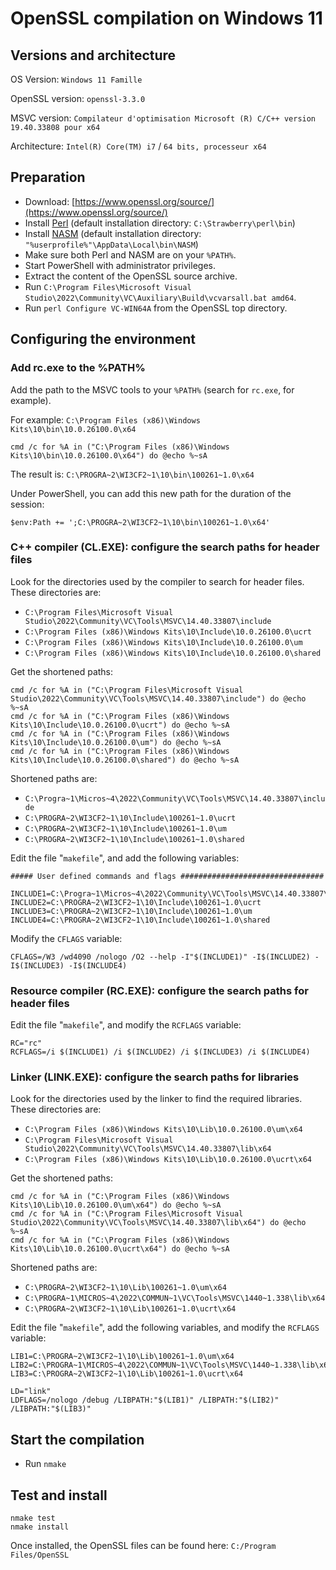 # OpenSSL compilation on Windows 11

## Versions and architecture

OS Version: `Windows 11 Famille`

OpenSSL version: `openssl-3.3.0`

MSVC version: `Compilateur d'optimisation Microsoft (R) C/C++ version 19.40.33808 pour x64`

Architecture: `Intel(R) Core(TM) i7` / `64 bits, processeur x64`

## Preparation

* Download: [https://www.openssl.org/source/](https://www.openssl.org/source/)
* Install [Perl](https://strawberryperl.com/) (default installation directory: `C:\Strawberry\perl\bin`)
* Install [NASM](https://www.nasm.us/) (default installation directory: `"%userprofile%"\AppData\Local\bin\NASM`)
* Make sure both Perl and NASM are on your `%PATH%`.
* Start PowerShell with administrator privileges.
* Extract the content of the OpenSSL source archive.
* Run `C:\Program Files\Microsoft Visual Studio\2022\Community\VC\Auxiliary\Build\vcvarsall.bat amd64`.
* Run `perl Configure VC-WIN64A` from the OpenSSL top directory.

## Configuring the environment

### Add rc.exe to the %PATH%

Add the path to the MSVC tools to your `%PATH%` (search for `rc.exe`, for example).

For example: `C:\Program Files (x86)\Windows Kits\10\bin\10.0.26100.0\x64`

    cmd /c for %A in ("C:\Program Files (x86)\Windows Kits\10\bin\10.0.26100.0\x64") do @echo %~sA

The result is: `C:\PROGRA~2\WI3CF2~1\10\bin\100261~1.0\x64`

Under PowerShell, you can add this new path for the duration of the session:

    $env:Path += ';C:\PROGRA~2\WI3CF2~1\10\bin\100261~1.0\x64'

### C++ compiler (CL.EXE): configure the search paths for header files

Look for the directories used by the compiler to search for header files. These directories are:

* `C:\Program Files\Microsoft Visual Studio\2022\Community\VC\Tools\MSVC\14.40.33807\include`
* `C:\Program Files (x86)\Windows Kits\10\Include\10.0.26100.0\ucrt`
* `C:\Program Files (x86)\Windows Kits\10\Include\10.0.26100.0\um`
* `C:\Program Files (x86)\Windows Kits\10\Include\10.0.26100.0\shared`

Get the shortened paths:

    cmd /c for %A in ("C:\Program Files\Microsoft Visual Studio\2022\Community\VC\Tools\MSVC\14.40.33807\include") do @echo %~sA
    cmd /c for %A in ("C:\Program Files (x86)\Windows Kits\10\Include\10.0.26100.0\ucrt") do @echo %~sA
    cmd /c for %A in ("C:\Program Files (x86)\Windows Kits\10\Include\10.0.26100.0\um") do @echo %~sA
    cmd /c for %A in ("C:\Program Files (x86)\Windows Kits\10\Include\10.0.26100.0\shared") do @echo %~sA

Shortened paths are:

* `C:\Progra~1\Micros~4\2022\Community\VC\Tools\MSVC\14.40.33807\include`
* `C:\PROGRA~2\WI3CF2~1\10\Include\100261~1.0\ucrt`
* `C:\PROGRA~2\WI3CF2~1\10\Include\100261~1.0\um`
* `C:\PROGRA~2\WI3CF2~1\10\Include\100261~1.0\shared`

Edit the file "`makefile`", and add the following variables:

    ##### User defined commands and flags ################################

    INCLUDE1=C:\Progra~1\Micros~4\2022\Community\VC\Tools\MSVC\14.40.33807\include
    INCLUDE2=C:\PROGRA~2\WI3CF2~1\10\Include\100261~1.0\ucrt
    INCLUDE3=C:\PROGRA~2\WI3CF2~1\10\Include\100261~1.0\um
    INCLUDE4=C:\PROGRA~2\WI3CF2~1\10\Include\100261~1.0\shared

Modify the `CFLAGS` variable:

    CFLAGS=/W3 /wd4090 /nologo /O2 --help -I"$(INCLUDE1)" -I$(INCLUDE2) -I$(INCLUDE3) -I$(INCLUDE4)

### Resource compiler (RC.EXE): configure the search paths for header files

Edit the file "`makefile`", and modify the `RCFLAGS` variable:

    RC="rc"
    RCFLAGS=/i $(INCLUDE1) /i $(INCLUDE2) /i $(INCLUDE3) /i $(INCLUDE4)

### Linker (LINK.EXE): configure the search paths for libraries

Look for the directories used by the linker to find the required libraries. These directories are:

* `C:\Program Files (x86)\Windows Kits\10\Lib\10.0.26100.0\um\x64`
* `C:\Program Files\Microsoft Visual Studio\2022\Community\VC\Tools\MSVC\14.40.33807\lib\x64`
* `C:\Program Files (x86)\Windows Kits\10\Lib\10.0.26100.0\ucrt\x64`

Get the shortened paths:

    cmd /c for %A in ("C:\Program Files (x86)\Windows Kits\10\Lib\10.0.26100.0\um\x64") do @echo %~sA
    cmd /c for %A in ("C:\Program Files\Microsoft Visual Studio\2022\Community\VC\Tools\MSVC\14.40.33807\lib\x64") do @echo %~sA
    cmd /c for %A in ("C:\Program Files (x86)\Windows Kits\10\Lib\10.0.26100.0\ucrt\x64") do @echo %~sA

Shortened paths are:

* `C:\PROGRA~2\WI3CF2~1\10\Lib\100261~1.0\um\x64`
* `C:\PROGRA~1\MICROS~4\2022\COMMUN~1\VC\Tools\MSVC\1440~1.338\lib\x64`
* `C:\PROGRA~2\WI3CF2~1\10\Lib\100261~1.0\ucrt\x64`

Edit the file "`makefile`", add the following variables, and modify the `RCFLAGS` variable:

    LIB1=C:\PROGRA~2\WI3CF2~1\10\Lib\100261~1.0\um\x64
    LIB2=C:\PROGRA~1\MICROS~4\2022\COMMUN~1\VC\Tools\MSVC\1440~1.338\lib\x64
    LIB3=C:\PROGRA~2\WI3CF2~1\10\Lib\100261~1.0\ucrt\x64

    LD="link"
    LDFLAGS=/nologo /debug /LIBPATH:"$(LIB1)" /LIBPATH:"$(LIB2)" /LIBPATH:"$(LIB3)"

## Start the compilation

* Run `nmake`

## Test and install

    nmake test
    nmake install

Once installed, the OpenSSL files can be found here: `C:/Program Files/OpenSSL`